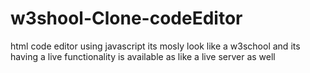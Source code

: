 # w3shool-Clone-codeEditor
html code editor using javascript its mosly look like a w3school and its having a live functionality is available as like a live server as well
